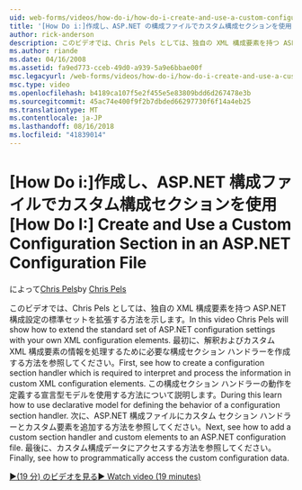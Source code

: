 ```yaml
---
uid: web-forms/videos/how-do-i/how-do-i-create-and-use-a-custom-configuration-section-in-an-aspnet-configuration-file
title: '[How Do i:]作成し、ASP.NET の構成ファイルでカスタム構成セクションを使用して |Microsoft Docs'
author: rick-anderson
description: このビデオでは、Chris Pels としては、独自の XML 構成要素を持つ ASP.NET 構成設定の標準セットを拡張する方法を示します。 まず、どのようにしています.
ms.author: riande
ms.date: 04/16/2008
ms.assetid: fa9ed773-cceb-49d0-a939-5a9e6bbae00f
msc.legacyurl: /web-forms/videos/how-do-i/how-do-i-create-and-use-a-custom-configuration-section-in-an-aspnet-configuration-file
msc.type: video
ms.openlocfilehash: b4189ca107f5e2f455e5e83809bdd6d267478e3b
ms.sourcegitcommit: 45ac74e400f9f2b7dbded66297730f6f14a4eb25
ms.translationtype: MT
ms.contentlocale: ja-JP
ms.lasthandoff: 08/16/2018
ms.locfileid: "41839014"
---
```

<a name="how-do-i-create-and-use-a-custom-configuration-section-in-an-aspnet-configuration-file"></a><span data-ttu-id="38449-104">[How Do i:]作成し、ASP.NET 構成ファイルでカスタム構成セクションを使用</span><span class="sxs-lookup"><span data-stu-id="38449-104">[How Do I:] Create and Use a Custom Configuration Section in an ASP.NET Configuration File</span></span>
====================
<span data-ttu-id="38449-105">によって[Chris Pels](https://twitter.com/chrispels)</span><span class="sxs-lookup"><span data-stu-id="38449-105">by [Chris Pels](https://twitter.com/chrispels)</span></span>

<span data-ttu-id="38449-106">このビデオでは、Chris Pels としては、独自の XML 構成要素を持つ ASP.NET 構成設定の標準セットを拡張する方法を示します。</span><span class="sxs-lookup"><span data-stu-id="38449-106">In this video Chris Pels will show how to extend the standard set of ASP.NET configuration settings with your own XML configuration elements.</span></span> <span data-ttu-id="38449-107">最初に、解釈およびカスタム XML 構成要素の情報を処理するために必要な構成セクション ハンドラーを作成する方法を参照してください。</span><span class="sxs-lookup"><span data-stu-id="38449-107">First, see how to create a configuration section handler which is required to interpret and process the information in custom XML configuration elements.</span></span> <span data-ttu-id="38449-108">この構成セクション ハンドラーの動作を定義する宣言型モデルを使用する方法について説明します。</span><span class="sxs-lookup"><span data-stu-id="38449-108">During this learn how to use declarative model for defining the behavior of a configuration section handler.</span></span> <span data-ttu-id="38449-109">次に、ASP.NET 構成ファイルにカスタム セクション ハンドラーとカスタム要素を追加する方法を参照してください。</span><span class="sxs-lookup"><span data-stu-id="38449-109">Next, see how to add a custom section handler and custom elements to an ASP.NET configuration file.</span></span> <span data-ttu-id="38449-110">最後に、カスタム構成データにアクセスする方法を参照してください。</span><span class="sxs-lookup"><span data-stu-id="38449-110">Finally, see how to programmatically access the custom configuration data.</span></span>

[<span data-ttu-id="38449-111">&#9654;(19 分) のビデオを見る</span><span class="sxs-lookup"><span data-stu-id="38449-111">&#9654; Watch video (19 minutes)</span></span>](https://channel9.msdn.com/Blogs/ASP-NET-Site-Videos/how-do-i-create-and-use-a-custom-configuration-section-in-an-aspnet-configuration-file)

